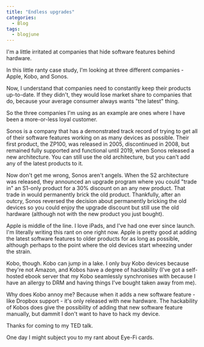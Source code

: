 ```yaml
---
title: "Endless upgrades"
categories:
  - Blog
tags:
  - blogjune
---
```


I'm a little irritated at companies that hide software features behind hardware.

In this little ranty case study, I'm looking at three different companies - Apple,
Kobo, and Sonos.

Now, I understand that companies need to constantly keep their products up-to-date.
If they didn't, they would lose market share to companies that do, because your
average consumer always wants "the latest" thing.

So the three companies I'm using as an example are ones where I have been a
more-or-less loyal customer.

Sonos is a company that has a demonstrated track record of trying to get all of
their software features working on as many devices as possible. Their first
product, the ZP100, was released in 2005, discontinued in 2008, but remained
fully supported and functional until 2019, when Sonos released a new architecture.
You can still use the old architecture, but you can't add any of the latest
products to it.

Now don't get me wrong, Sonos aren't angels. When the S2 architecture was released,
they announced an upgrade program where you could "trade in" an S1-only product for
a 30% discount on an any new product. That trade in would permanently brick the old
product. Thankfully, after an outcry, Sonos reversed the decision about permanently
bricking the old devices so you could enjoy the upgrade discount but still use the
old hardware (although not with the new product you just bought).

Apple is middle of the line. I love iPads, and I've had one ever since launch.
I'm literally writing this rant on one right now. Apple is pretty good at adding
the latest software features to older products for as long as possible, although
perhaps to the point where the old devices start wheezing under the strain.

Kobo, though. Kobo can jump in a lake. I only buy Kobo devices because they're not
Amazon, and Kobos have a degree of hackability (I've got a self-hosted ebook server
that my Kobo seamlessly synchronises with because I have an allergy to DRM and
having things I've bought taken away from me).

Why does Kobo annoy me? Because when it adds a new software feature - like Dropbox
support - it's only released with new hardware. The hackability of Kobos does give
the possibility of adding that new software feature manually, but dammit I don't
want to have to hack my device.

Thanks for coming to my TED talk.

One day I might subject you to my rant about Eye-Fi cards.